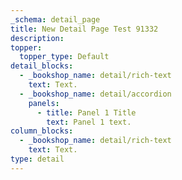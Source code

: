 ```yaml
---
_schema: detail_page
title: New Detail Page Test 91332
description:
topper:
  topper_type: Default
detail_blocks:
  - _bookshop_name: detail/rich-text
    text: Text.
  - _bookshop_name: detail/accordion
    panels:
      - title: Panel 1 Title
        text: Panel 1 text.
column_blocks:
  - _bookshop_name: detail/rich-text
    text: Text.
type: detail
---
```

